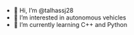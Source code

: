 - 👋 Hi, I’m @talhassj28
- 👀 I’m interested in autonomous vehicles
- 🌱 I’m currently learning C++ and Python

<!---
talhassj28/talhassj28 is a ✨ special ✨ repository because its `README.md` (this file) appears on your GitHub profile.
You can click the Preview link to take a look at your changes.
--->

